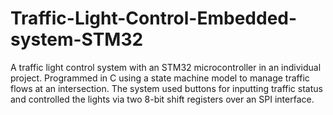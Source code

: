 # Traffic-Light-Control-Embedded-system-STM32
A traffic light control system with an STM32 microcontroller in an individual project. 
Programmed in C using a state machine model to manage traffic flows at an intersection.
The system used buttons for inputting traffic status and controlled the lights via two 8-bit shift registers over an SPI interface.

